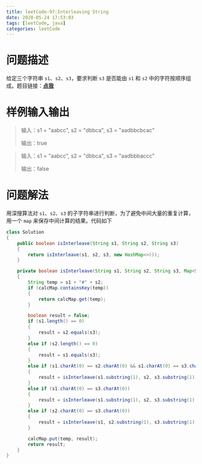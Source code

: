 ```yaml
---
title: leetCode-97:Interleaving String
date: 2020-05-24 17:53:03
tags: [leetCode, java]
categories: leetCode
---
```


# 问题描述

给定三个字符串 `s1`、`s2`、`s3`，要求判断 `s3` 是否能由 `s1` 和 `s2` 中的字符按顺序组成。题目链接：**[点我](https://leetcode.com/problems/interleaving-string)**

<!-- more -->

# 样例输入输出

> 输入：s1 = "aabcc", s2 = "dbbca", s3 = "aadbbcbcac"
>
> 输出：true

> 输入：s1 = "aabcc", s2 = "dbbca", s3 = "aadbbbaccc"
>
> 输出：false

# 问题解法

用深搜算法对 `s1`、`s2`、`s3` 的子字符串进行判断，为了避免中间大量的重复计算，用一个 `map` 来保存中间计算的结果。代码如下

```java
class Solution
{
    public boolean isInterleave(String s1, String s2, String s3)
    {
        return isInterleave(s1, s2, s3, new HashMap<>());
    }

    private boolean isInterleave(String s1, String s2, String s3, Map<String, Boolean> calcMap)
    {
        String temp = s1 + "#" + s2;
        if (calcMap.containsKey(temp))
        {
            return calcMap.get(temp);
        }

        boolean result = false;
        if (s1.length() == 0)
        {
            result = s2.equals(s3);
        }
        else if (s2.length() == 0)
        {
            result = s1.equals(s3);
        }
        else if (s1.charAt(0) == s2.charAt(0) && s1.charAt(0) == s3.charAt(0))
        {
            result = isInterleave(s1.substring(1), s2, s3.substring(1), calcMap) || isInterleave(s1, s2.substring(1), s3.substring(1), calcMap);
        }
        else if (s1.charAt(0) == s3.charAt(0))
        {
            result = isInterleave(s1.substring(1), s2, s3.substring(1), calcMap);
        }
        else if (s2.charAt(0) == s3.charAt(0))
        {
            result = isInterleave(s1, s2.substring(1), s3.substring(1), calcMap);
        }

        calcMap.put(temp, result);
        return result;
    }
}
```

